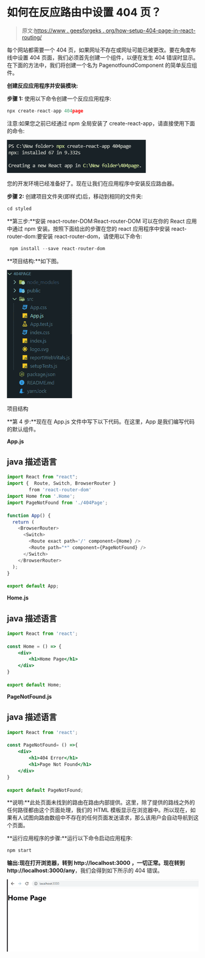 # 如何在反应路由中设置 404 页？

> 原文:[https://www . geesforgeks . org/how-setup-404-page-in-react-routing/](https://www.geeksforgeeks.org/how-to-setup-404-page-in-react-routing/)

每个网站都需要一个 404 页，如果网址不存在或网址可能已被更改。要在角度布线中设置 404 页面，我们必须首先创建一个组件，以便在发生 404 错误时显示。在下面的方法中，我们将创建一个名为 PagenotfoundComponent 的简单反应组件。

**创建反应应用程序并安装模块:**

**步骤 1:** 使用以下命令创建一个反应应用程序:

```jsx
npx create-react-app 404page
```

注意:如果您之前已经通过 npm 全局安装了 create-react-app，请直接使用下面的命令:

![](img/cf9091a37a5af841308e3ecfb7266ca9.png)

您的开发环境已经准备好了。现在让我们在应用程序中安装反应路由器。

**步骤 2:** 创建项目文件夹(即样式)后，移动到相同的文件夹:

```jsx
cd styled
```

**第三步:**安装 react-router-DOM:React-router-DOM 可以在你的 React 应用中通过 npm 安装。按照下面给出的步骤在您的 react 应用程序中安装 react-router-dom:要安装 react-router-dom，请使用以下命令:

```jsx
 npm install --save react-router-dom
```

**项目结构:**如下图。

![](img/da0156f1851d459c7f25b56b5af5ab24.png)

项目结构

**第 4 步:**现在在 App.js 文件中写下以下代码。在这里，App 是我们编写代码的默认组件。

**App.js**

## java 描述语言

```jsx
import React from "react";
import {  Route, Switch, BrowserRouter } 
        from 'react-router-dom'
import Home from '.Home';
import PageNotFound from './404Page';

function App() {
  return (
    <BrowserRouter>
      <Switch>
        <Route exact path='/' component={Home} />
        <Route path="*" component={PageNotFound} />
      </Switch>
    </BrowserRouter>
  );
}

export default App;
```

**Home.js**

## java 描述语言

```jsx
import React from 'react';

const Home = () => {
    <div>
        <h1>Home Page</h1>
    </div>
}

export default Home;
```

**PageNotFound.js**

## java 描述语言

```jsx
import React from 'react';

const PageNotFound= () =>{
    <div>
        <h1>404 Error</h1>
        <h1>Page Not Found</h1>
    </div>
}

export default PageNotFound;
```

**说明:**此处页面未找到的路由在路由内部提供。这里，除了提供的路线之外的任何路径都由这个页面处理，我们的 HTML 模板显示在浏览器中。所以现在，如果有人试图向路由数组中不存在的任何页面发送请求，那么该用户会自动导航到这个页面。

**运行应用程序的步骤:**运行以下命令启动应用程序:

```jsx
npm start
```

**输出:**现在打开浏览器，转到 **http://localhost:3000** ，一切正常。现在转到**http://localhost:3000/any**，我们会得到如下所示的 404 错误。

![](img/e089ee2280d6131f7bd7e7dc3f6ad85d.png)